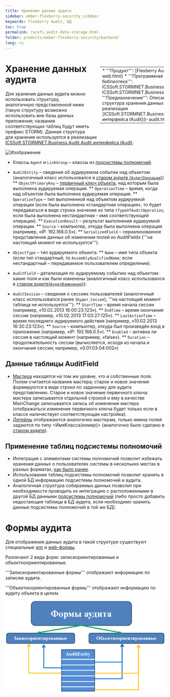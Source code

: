 ```yaml
---
title: Хранение данных аудита
sidebar: ember-flexberry-security_sidebar
keywords: Flexberry Audit, БД
toc: true
permalink: ru/efs_audit-data-storage.html
folder: products/ember-flexberry-security/backend/
lang: ru
---
```


<div style="margin:5px; padding-left:28px; float:right; width:40%; outline:1px solid white;">
<br>
<table border="0" width="100%" bgcolor="#6495ED">
<tbody><tr><td bgcolor="#FFFFFF">
* '''Продукт''': [Flexberry Audit](audit-web.html)
* '''Программная библиотека''': ICSSoft.STORMNET.Business.dll, ICSSoft.STORMNET.Business.Audit.dll
* '''Предназначение''': Описана структура хранения данных аудита для реализации [ICSSoft.STORMNET.Business.Audit.Audit интерфейса IAudit](i-audit.html).
</td>
</tr></tbody></table></a>
</div>

# Хранение данных аудита
Для хранения данных аудита можно использовать структуру, аналогичную представленной ниже (такую структуру возможно использовать вне базы данных приложения; названия соответствующих таблиц будут иметь префикс STORM). Данная структура для хранения используется в реализации [ICSSoft.STORMNET.Business.Audit.Audit интерфейса IAudit](i-audit.html).

![Изображение](/images/img/page/AuditWeb/AuditStoreStructure.PNG)


* Классы `Agent` и `LinkGroup` – классы из [подсистемы полномочий](flexberry-security.html).

* `AuditEntity` – сведения об аудируемом событии над объектом (аналогичный класс использовался в [старом аудите (`АудитОперации`)](audit.html))
** `ObjectPrimaryKey` – [первичный ключ объекта](fo_primary-keys-objects.html), над которым была выполнена аудируемая операция.
** `OperationTime` – время, когда над объектом была выполнена аудируемая операция.
** `OperationType` – тип выполненной над объектом аудируемой операции (если была выполнена «стандартная операция», то будет передаваться в виде строки значение из типа `tTypeOfAuditOperation`; если была выполнена нестандартная – имя соответствующей операции).
** `ExecutionResult` – результат выполнения аудируемой операции.
** `Source` – компьютер, откуда была выполнена операция (например, «IP: 192.168.0.5»).
** `SerializedField` – сериализованное представление данных об изменении полей из AuditFields ('''на настоящий момент не используется''').

* `ObjectType` – тип аудируемого объекта.
** `Name` – имя типа объекта (если тип стандартный, то `AssemblyQualifiedName`; если нестандартный – передаваемое пользователем определение).

* `AuditField` – детализация по аудируемому событию над объектом: какие поля и как были изменены (аналогичный класс использовался в [старом аудите(`АудитИзменения`)](audit.html)):

* `AuditSession` – сведения о сессиях пользователей (аналогичный класс использовался ранее (`Аудит_Сессия`), '''на настоящий момент таблица не используется'''):
** `StartTime` – время начала сессии (например, «10.02.2013 16:00:23:123»).
** `EndTime` – время окончания сессии (например, «10.02.2013 17:03:27:125»).
** `LastActionTime` – время последнего аудируемого действия (например, «10.02.2013 16:30:23:123»).
** `Source` – компьютер, откуда был произведён вход в приложение (например, «IP: 192.168.0.5»).
** `Enabled` – активна ли сессия в настоящий момент (например, «false»).
** `Duration` – продолжительность сессии (вычисляется, исходя из начала и окончания сессии; например, «0.01:03:04:002»)



## Данные таблицы AuditField
* [Мастера](fo_master-association.html) находятся на том же уровне, что и собственные поля. 
Полем считается название мастера; старое и новое значения формируются в виде строки по заданному для аудита представлению. 
Старое и новое значение первичного ключа мастера записывается отдельной строкой и ему в качестве MainChange записывается запись об изменении мастера (отображаться изменение первичного ключа будет только если в классе наличествует соответствующая настройка).
* [Детейлы](fo_detail-associations-properties.html) отображаются аналогично мастерам, только имена полей задаются по типу <ИмяКласса(номер)> (аналогично было сделано в [старом аудите](audit.html)).

## Применение таблиц подсистемы полномочий
* Интеграция с элементами системы полномочий позволит избежать хранения данных о пользователях системы в нескольких местах в разных форматах, [как было ранее](audit.html). 
* Использование таблиц подсистемы полномочий позволит хранить в одной БД информацию подсистемы полномочий и аудита.
* Аналогичная структура собираемых данных позволит при необходимости проводить их интеграцию с расположенными в другой БД данными [подсистемы полномочий](flexberry-security.html) (либо просто добавить недостающие таблицы в БД аудита, если необходимо хранить данные подсистемы полномочий в той же БД).

# Формы аудита
Для отображения данных аудита в такой структуре существуют специальные [win](audit-win-forms.html) и [web-формы](fa_audit-web-forms.html).

Различают 2 вида форм: записеориентированные и объектноориентированные.

'''Записеориентированные формы''' отображают информацию по записям аудита.

'''Объектноориентированные формы''' отображают информацию по аудиту объекта в целом.

![](/images/pages/img/page/AuditDataStorage/AuditForms.png)
